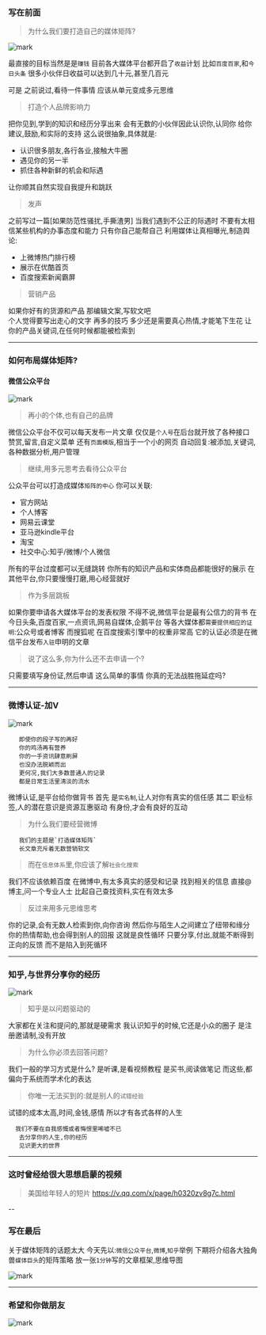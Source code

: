 ### 写在前面
> 为什么我们要打造自己的媒体矩阵?

![mark](http://oe40n695u.bkt.clouddn.com/blog/20170320/111417999.jpg)

 

最直接的目标当然是是`赚钱`
目前各大媒体平台都开启了`收益`计划
比如`百度百家`,和`今日头条`
很多小伙伴日收益可以达到几十元,甚至几百元  

可是
之前说过,看待一件事情
应该从单元变成多元思维
> 打造个人品牌影响力 

把你见到,学到的知识和经历分享出来
会有无数的小伙伴因此认识你,认同你
给你建议,鼓励,和实际的支持
这么说很抽象,具体就是:
- 认识很多朋友,各行各业,接触大牛圈
- 遇见你的另一半
- 抓住各种新鲜的机会和际遇

让你顺其自然实现自我提升和跳跃

> 发声

之前写过一篇[如果防范性骚扰,手撕渣男]
当我们遇到不公正的际遇时
不要有太相信某些机构的办事态度和能力
只有你自己能帮自己
利用媒体让真相曝光,制造舆论:
- 上微博热门排行榜
- 展示在优酷首页
- 百度搜索新闻霸屏  

> 营销产品  

如果你好有的货源和产品
那编辑文案,写软文吧  
个人觉得要写出走心的文字
再多的技巧
多少还是需要真心热情,才能笔下生花
让你的产品关键词,在任何时候都能被检索到

---

### 如何布局媒体矩阵?
#### 微信公众平台

![mark](http://oe40n695u.bkt.clouddn.com/blog/20170320/111424310.jpg)

 
 
> 再小的个体,也有自己的品牌

微信公众平台不仅可以每天发布一片文章
仅仅是`个人号`在后台就开放了各种接口
赞赏,留言,自定义菜单
还有`页面模版`,相当于一个小的网页
自动回复:被添加,关键词,
各种数据分析,用户管理
> 继续,用多元思考去看待公众平台  

公众平台可以打造成媒体`矩阵的中心`
你可以关联:
- 官方网站
- 个人博客
- 网易云课堂
- 亚马逊kindle平台
- 淘宝
- 社交中心:知乎/微博/个人微信    

所有的平台过度都可以无缝跳转
你所有的知识产品和实体商品都能很好的展示
在其他平台,你只要慢慢打磨,用心经营就好
> 作为多层跳板 

如果你要申请各大媒体平台的发表权限
不得不说,微信平台是最有公信力的背书
在今日头条,百度百家,一点资讯,网易自媒体,企鹅平台
等各大媒体都`需要提供相应的证明`:公众号或者博客
而搜狐呢
在百度搜索引擎中的权重非常高
它的认证必须是在微信平台发布`入驻`申明的文章

> 说了这么多,你为什么还不去申请一个? 

只需要填写身份证,然后申请
这么简单的事情
你真的无法战胜拖延症吗?

---
### 微博认证-加V  

![mark](http://oe40n695u.bkt.clouddn.com/blog/20170320/111430874.jpg)

 

       即使你的段子写的再好
       你的鸡汤再有营养
       你的一手资讯肆意刷屏
       也没办法脱颖而出
       更何况,我们大多数普通人的记录
       都是日常生活里清淡的流水  

微博认证,是平台给你做背书
首先
是`实名制`,让人对你有真实的信任感
其二
职业标签,人的潜在意识是资源互惠驱动
有身份,才会有良好的互动
> 为什么我们要经营微博  

       我们的主题是`打造媒体矩阵`
       长文章充斥着无数营销软文  

> 而在`信息体系`里,你应该了解`社会化搜索`

我们不应该依赖百度
在微博中,有太多真实的感受和记录
找到相关的信息
直接@博主,问一个专业人士
比起自己查找资料,实在有效太多
> 反过来用多元思维思考 

你的记录,会有无数人检索到你,向你咨询
然后你与陌生人之间建立了纽带和缘分
你的热情帮助,也会得到别人的回报
这就是良性循环
只要分享,付出,就能不断得到正向的反馈
而不是陷入到死循环

---
### 知乎,与世界分享你的经历

![mark](http://oe40n695u.bkt.clouddn.com/blog/20170320/111436443.jpg)

 
> 知乎是以问题驱动的  

大家都在关注和提问的,那就是硬需求
我认识知乎的时候,它还是小众的圈子
是注册邀请制,没有开放
> 为什么你必须去回答问题?  

我们一般的学习方式是什么?
是听课,是看视频教程
是买书,阅读做笔记
而这些,都偏向于系统而学术化的表达  

> 你唯一无法买到的:就是别人的`试错经验` 

试错的成本太高,时间,金钱,感情
所以才有各式各样的人生  

      我们不要在自我感慨或者悔恨里唏嘘不已
       去分享你的人生,你的经历
       见识更大的世界    

---

### 这时曾经给很大思想启蒙的视频
> 美国给年轻人的短片
https://v.qq.com/x/page/h0320zv8g7c.html

--

### 写在最后
关于媒体矩阵的话题太大
今天先以:`微信公众平台`,`微博`,`知乎`举例
下期将介绍各大独角兽`媒体巨头`的矩阵策略
放一张`1分钟`写的文章框架,思维导图

![mark](http://oe40n695u.bkt.clouddn.com/blog/20170320/111500290.png)

---
### 希望和你做朋友


![mark](http://oe40n695u.bkt.clouddn.com/blog/20170217/192624312.png)

 
